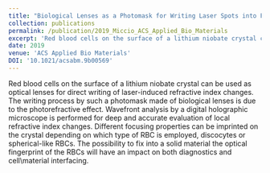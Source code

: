 ```yaml
---
title: "Biological Lenses as a Photomask for Writing Laser Spots into Ferroelectric Crystals"
collection: publications
permalink: /publication/2019_Miccio_ACS_Applied_Bio_Materials
excerpt: 'Red blood cells on the surface of a lithium niobate crystal can be used as optical lenses for direct writing of laser-induced refractive index changes. The writing process by such a photomask made of biological lenses is due to the photorefractive effect. Wavefront analysis by a digital holographic microscope is performed for deep and accurate evaluation of local refractive index changes. Different focusing properties can be imprinted on the crystal depending on which type of RBC is employed, discocytes or spherical-like RBCs. The possibility to fix into a solid material the optical fingerprint of the RBCs will have an impact on both diagnostics and cell\material interfacing.'
date: 2019
venue: 'ACS Applied Bio Materials'
DOI: '10.1021/acsabm.9b00569'
---
```

Red blood cells on the surface of a lithium niobate crystal can be used as optical lenses for direct writing of laser-induced refractive index changes. The writing process by such a photomask made of biological lenses is due to the photorefractive effect. Wavefront analysis by a digital holographic microscope is performed for deep and accurate evaluation of local refractive index changes. Different focusing properties can be imprinted on the crystal depending on which type of RBC is employed, discocytes or spherical-like RBCs. The possibility to fix into a solid material the optical fingerprint of the RBCs will have an impact on both diagnostics and cell\material interfacing.
